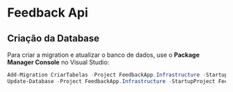 # Feedback Api

## Criação da Database

Para criar a migration e atualizar o banco de dados, use o **Package Manager Console** no Visual Studio:

```powershell
Add-Migration CriarTabelas -Project FeedbackApp.Infrastructure -StartupProject FeedbackApp.API
Update-Database -Project FeedbackApp.Infrastructure -StartupProject FeedbackApp.API
